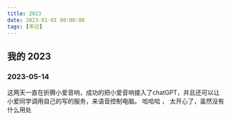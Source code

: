 ```yaml
---
title: 2023
date: 2023-01-01 00:00:00
tags: [年记]
---
```


## 我的 2023

### 2023-05-14

这两天一直在折腾小爱音响，成功的把小爱音响接入了chatGPT，并且还可以让小爱同学调用自己的写的服务，来语音控制电脑。
哈哈哈 ， 太开心了，虽然没有什么用处

